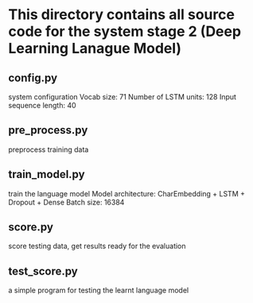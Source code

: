 # This directory contains all source code for the system stage 2 (Deep Learning Lanague Model)
## config.py
system configuration
Vocab size: 71
Number of LSTM units: 128
Input sequence length: 40 
## pre_process.py
preprocess training data
## train_model.py
train the language model
Model architecture: CharEmbedding + LSTM + Dropout + Dense
Batch size: 16384
## score.py
score testing data, get results ready for the evaluation
## test_score.py
a simple program for testing the learnt language model
